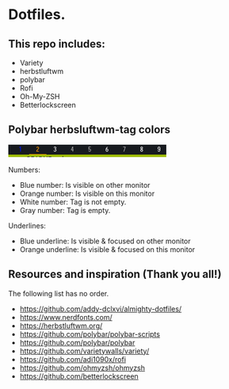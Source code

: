 # Dotfiles.

## This repo includes:

* Variety
* herbstluftwm
* polybar
* Rofi
* Oh-My-ZSH
* Betterlockscreen

## Polybar herbsluftwm-tag colors

![Polybar-HLWM-Tag-Colors](Screenshots/polybar-hlwm-tag-colors.png)

Numbers:
* Blue number: Is visible on other monitor
* Orange number: Is visible on this monitor
* White number: Tag is not empty.
* Gray number: Tag is empty.

Underlines:
* Blue underline: Is visible & focused on other monitor
* Orange underline: Is visible & focused on this monitor

## Resources and inspiration (Thank you all!)

The following list has no order.

* https://github.com/addy-dclxvi/almighty-dotfiles/                                     
* https://www.nerdfonts.com/
* https://herbstluftwm.org/
* https://github.com/polybar/polybar-scripts
* https://github.com/polybar/polybar
* https://github.com/varietywalls/variety/
* https://github.com/adi1090x/rofi
* https://github.com/ohmyzsh/ohmyzsh
* https://github.com/betterlockscreen
